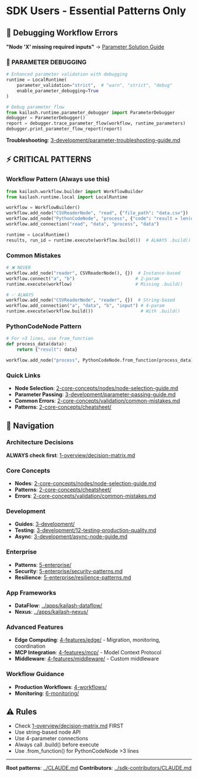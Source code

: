 # SDK Users - Essential Patterns Only

## 🚨 **Debugging Workflow Errors**
**"Node 'X' missing required inputs"** → [Parameter Solution Guide](2-core-concepts/validation/common-mistakes.md#mistake--1-missing-required-parameters-new-in-v070)

### 🔧 PARAMETER DEBUGGING
```python
# Enhanced parameter validation with debugging
runtime = LocalRuntime(
    parameter_validation="strict",  # "warn", "strict", "debug"
    enable_parameter_debugging=True
)

# Debug parameter flow
from kailash.runtime.parameter_debugger import ParameterDebugger
debugger = ParameterDebugger()
report = debugger.trace_parameter_flow(workflow, runtime_parameters)
debugger.print_parameter_flow_report(report)
```
**Troubleshooting**: [3-development/parameter-troubleshooting-guide.md](3-development/parameter-troubleshooting-guide.md)

## ⚡ CRITICAL PATTERNS

### Workflow Pattern (Always use this)
```python
from kailash.workflow.builder import WorkflowBuilder
from kailash.runtime.local import LocalRuntime

workflow = WorkflowBuilder()
workflow.add_node("CSVReaderNode", "read", {"file_path": "data.csv"})
workflow.add_node("PythonCodeNode", "process", {"code": "result = len(data)"})
workflow.add_connection("read", "data", "process", "data")

runtime = LocalRuntime()
results, run_id = runtime.execute(workflow.build())  # ALWAYS .build()
```

### Common Mistakes
```python
# ❌ NEVER
workflow.add_node("reader", CSVReaderNode(), {})  # Instance-based
workflow.connect("a", "b")                       # 2-param
runtime.execute(workflow)                        # Missing .build()

# ✅ ALWAYS
workflow.add_node("CSVReaderNode", "reader", {})  # String-based
workflow.add_connection("a", "data", "b", "input") # 4-param
runtime.execute(workflow.build())                  # With .build()
```

### PythonCodeNode Pattern
```python
# For >3 lines, use from_function
def process_data(data):
    return {"result": data}

workflow.add_node("process", PythonCodeNode.from_function(process_data))
```

### Quick Links
- **Node Selection**: [2-core-concepts/nodes/node-selection-guide.md](2-core-concepts/nodes/node-selection-guide.md)
- **Parameter Passing**: [3-development/parameter-passing-guide.md](3-development/parameter-passing-guide.md)
- **Common Errors**: [2-core-concepts/validation/common-mistakes.md](2-core-concepts/validation/common-mistakes.md)
- **Patterns**: [2-core-concepts/cheatsheet/](2-core-concepts/cheatsheet/)

## 🎯 Navigation

### Architecture Decisions
**ALWAYS check first**: [1-overview/decision-matrix.md](1-overview/decision-matrix.md)

### Core Concepts
- **Nodes**: [2-core-concepts/nodes/node-selection-guide.md](2-core-concepts/nodes/node-selection-guide.md)
- **Patterns**: [2-core-concepts/cheatsheet/](2-core-concepts/cheatsheet/)
- **Errors**: [2-core-concepts/validation/common-mistakes.md](2-core-concepts/validation/common-mistakes.md)

### Development
- **Guides**: [3-development/](3-development/)
- **Testing**: [3-development/12-testing-production-quality.md](3-development/12-testing-production-quality.md)
- **Async**: [3-development/async-node-guide.md](3-development/async-node-guide.md)

### Enterprise
- **Patterns**: [5-enterprise/](5-enterprise/)
- **Security**: [5-enterprise/security-patterns.md](5-enterprise/security-patterns.md)
- **Resilience**: [5-enterprise/resilience-patterns.md](5-enterprise/resilience-patterns.md)

### App Frameworks
- **DataFlow**: [../apps/kailash-dataflow/](../apps/kailash-dataflow/)
- **Nexus**: [../apps/kailash-nexus/](../apps/kailash-nexus/)

### Advanced Features
- **Edge Computing**: [4-features/edge/](4-features/edge/) - Migration, monitoring, coordination
- **MCP Integration**: [4-features/mcp/](4-features/mcp/) - Model Context Protocol
- **Middleware**: [4-features/middleware/](4-features/middleware/) - Custom middleware

### Workflow Guidance
- **Production Workflows**: [4-workflows/](4-workflows/)
- **Monitoring**: [6-monitoring/](6-monitoring/)

## ⚠️ Rules
- Check [1-overview/decision-matrix.md](1-overview/decision-matrix.md) FIRST
- Use string-based node API
- Use 4-parameter connections
- Always call .build() before execute
- Use .from_function() for PythonCodeNode >3 lines

---
**Root patterns**: [../CLAUDE.md](../CLAUDE.md)
**Contributors**: [../sdk-contributors/CLAUDE.md](../sdk-contributors/CLAUDE.md)
